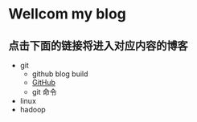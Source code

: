 # Wellcom my blog
## 点击下面的链接将进入对应内容的博客
- git
	- github blog build
	- [GitHub](http://github.com)
	- git 命令
- linux
- hadoop
